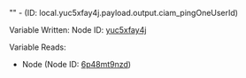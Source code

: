 "" - (ID: local.yuc5xfay4j.payload.output.ciam_pingOneUserId)

Variable Written:
Node ID: [yuc5xfay4j](../nodes/yuc5xfay4j.md)

Variable Reads:
* Node (Node ID: [6p48mt9nzd](../nodes/6p48mt9nzd.md))
